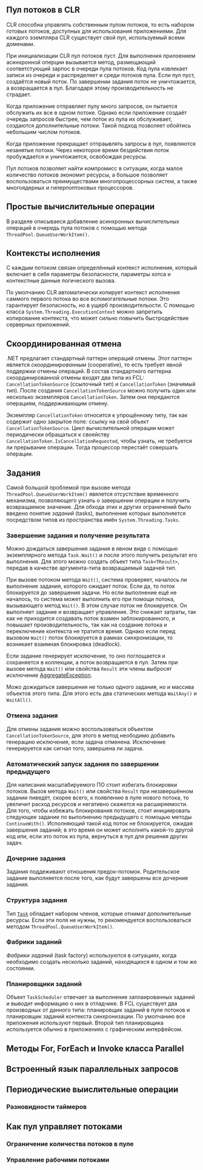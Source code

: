 ## Пул потоков в CLR 

CLR способна управлять собственным пулом потоков, то есть набором готовых потоков, доступных для использования приложениями. Для каждого эземпляра CLR существует свой пул, используемый всеми доменами.

При инициализации CLR пул потоков пуст. Для выполнения прилоением асинхронной оперции вызывается метод, размещающий соответстующий зарпос в очереди пула потоков. Код пула извлекает записи из очереди и распределяет и среди потоков пула. Если пул пуст, создаётся новый поток. По завершении задания поток не уничтожается, а возвращается в пул. Благодаря этому производительность не страдает.

Когда приложение отправляет пулу много запросов, он пытается обслужить их все в одном потоке. Однако если приложение создаёт очередь запросов быстрее, чем поток из пула их обслуживает, создаются дополнительные потоки. Такой подход позволяет обойтись небольшим числом потоков.

Когда приложение прекращает отпраывлять запросы в пул, появляются незанятые потоки. Через некоторое время бездействия поток пробуждается и уничтожается, освобождая ресурсы.

Пул потоков позволяет найти компромисс в ситуации, когда малое количество потоков экономит ресурсы, а большое позволяет воспользоваться преимуществами многопроцессорных систем, а также многоядерных и гиперпоптоковых процессоров.

## Простые вычислительные операции

В разделе описываеся добавление асинхронных вычислительных операций в очередь пула потоков с помощью метода `ThreadPool.QueueUserWorkItem()`.

## Контексты исполнения

С каждым потоком связан определённый контекст исполнения, который включает в себя параметры безопасности, параметры хотса и контекстные данные логического вызова.

По умолчанию CLR автоматически копирует контекст исполнения саммого первого потока во все вспомогательные потоки. Это гарантирует безопасность, но в ущерб производительости. С помощью класса `System.Threading.ExecutionContext` можно запретить копирование контекста, что может сильно повычить быстродействие серверных приложений.

## Скоординированная отмена

.NET предлагает стандартный паттерн операций отмены. Этот паттерн является _скоординированным_ (cooperative), то есть требует явной поддержки отмены операций. В состав стандартного паттерна скоординированной отмены входят два типа из FCL: `CancellationTokenSource` (ссылочный тип) и `CancellationToken` (значимый тип). После создания `CancellationTokenSource` можно получить один или несколько экземпляров `CancellationToken`. Затем они передаются операциям, поддерживающим отмену.

Экземпляр `CancellationToken` относится к упрощённому типу, так как содержит одно закрытое поле: ссылку на свой объект `CancellationTokenSource`. Цикл вычислительной операции может периодически обращаться к своейству `CancellationToken.IsCancellationRequested`, чтобы узнать, не требуется ли прерывание операции. Тогда процессор перестаёт совершать операции.

## Задания

Самой большой проблемой при вызове метода `ThreadPool.QueueUserWorkItem()` явялется отсустствие временного механизма, позволяющего узнать о завершении операции и получить возвращаемое значение. Для обхода этих и других ограничений было введено понятие _заданий_ (tasks), выполнение которых выполняется посредством типов из пространства имён `System.Threading.Tasks`.

### Завершение задания и получение результата

Можно дождаться завершения задания в явном виде с помощью экземплярного метода `Task.Wait()` и после этого получить результат его выполнения. Для этого можно создать объект типа `Task<TResult>`, передав в качестве аргумента-типа возвращаемый задачей тип.

При вызове потоком метода `Wait()`, система проверяет, началось ли выполнение задания, которого ожидает поток. Если да, то поток блокируется до завершения задачи. Но если выполнение ещё не началось, то система может выполнить его при помощи потока, вызывающего метод `Wait()`. В этом случае поток не блокируется. Он выполняет задание и возвращает управление. Это снижает затраты, так как не приходится создавать поток взамен заблокированного, и повышает производительность, так как на создание потока и переключение контекста не тратится время. Однако если перед вызовом `Wait()` поток блокируется в рамках синхронизации, то возникает взаимная блокировка (deadlock).

Если задание генерирует исключение, то оно поглощается и сохраняется в коллекции, а поток возвращается в пул. Затем при вызове метода `Wait()` или свойства `Result` эти члены выбросят исключение [AggregateException](https://learn.microsoft.com/en-us/dotnet/api/system.aggregateexception?view=net-8.0). 

Можо дожидаться завершения не только одного задания, но и массива объектов этого типа. Для этого есть два статических метода `WaitAny()` и `WaitAll()`.

### Отмена задания

Для отмены задания можно воспользоваться объектом `CancellationTokenSource`, для этого в метод неободимо добавить генерацию исключения, если задача отменена. Исключение генерируется как сигнал того, завершена ли задача.

### Автоматический запуск задания по завершении предыдущего

Для написания масштабируемого ПО стоит избегать блокировки потоков. Вызов метода `Wait()` или свойства `Result` при незавершённом задании пиведёт, скорее всего, к появлению в пуле нового потока, то увеличит расход ресурсов и негативно скажется на расширяемости. Для того, чтобы избежать блокирования потоков, стоит инициировать следующее задание по выполнению предыдущего с помощью методы `ContinueWith()`. Исполняющий такой код поток не блокируется, ожидая завершения заданий; в это время он может исполнять какой-то другой код или, если это поток из пула, вернуться в пул для решения других задач.

### Дочерние задания

Задания поддеживают отношения предок-потомок. Родительское задание выполняется после того, как будут завершены все дочерние задания.

### Структура задания

Тип [`Task`](https://learn.microsoft.com/ru-ru/dotnet/api/system.threading.tasks.task?view=net-8.0) обладает набором членов, которые отнимат дополнительные ресурсы. Если эти поля не нужны, то рекомендуется воспользоваться методом `ThreadPool.QueueUserWorkItem()`.

### Фабрики заданий

_Фабрики заданий_ (task factory) используются в ситуациях, когда необходимо создать несколько заданий, находящихся в одном и том же состоянии.

### Планировщики заданий

Объект `TaskScheduler` отвечает за выполнение заплаированных заданий и выводит информацию о них в отладчике. В FCL существует два производных от данного типа: планировщик заданий в пуле потоков и планировщик заданий контекста синхронизации. По умолчанию все приложения используют первый. Второй тип планировщика используется обычно в приложениях с графическим интерфейсом.

## Методы For, ForEach и Invoke класса Parallel



## Встроенный язык параллельных запросов



## Периодические выислительные операции



### Разновидности таймеров



## Как пул управляет потоками



### Ограничение количества потоков в пуле



### Управление рабочими потоками

